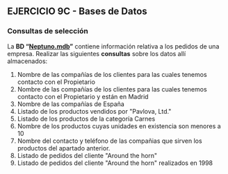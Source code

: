 ## EJERCICIO 9C - Bases de Datos

### Consultas de selección


La **BD “[Neptuno.mdb](http://descargas.teformas.com/Archivos%20Teformas/NEPTUNO.accdb)”** contiene información relativa a los pedidos de una empresa. Realizar las siguientes **consultas** sobre los datos allí almacenados:

1.  Nombre de las compañías de los clientes para las cuales tenemos contacto con el Propietario
2.  Nombre de las compañías de los clientes para las cuales tenemos contacto con el Propietario y están en Madrid
3.  Nombre de las compañías de España
4.  Listado de los productos vendidos por "Pavlova, Ltd."
5.  Listado de los productos de la categoría Carnes
6.  Nombre de los productos cuyas unidades en existencia son menores a 10
7.  Nombre del contacto y teléfono de las compañias que sirven los productos del apartado anterior.
8.  Listado de pedidos del cliente "Around the horn"
9.  Listado de pedidos del cliente "Around the horn" realizados en 1998


